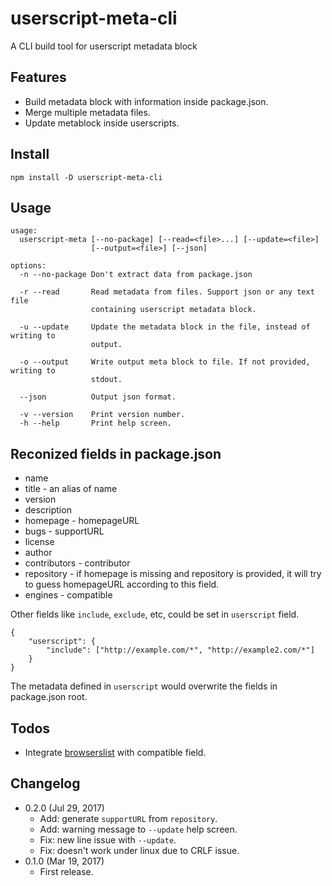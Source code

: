 userscript-meta-cli
===================
A CLI build tool for userscript metadata block

Features
--------
* Build metadata block with information inside package.json.
* Merge multiple metadata files.
* Update metablock inside userscripts.

Install
-------
```
npm install -D userscript-meta-cli
```

Usage
-----
```
usage:
  userscript-meta [--no-package] [--read=<file>...] [--update=<file>]
                  [--output=<file>] [--json]
  
options:
  -n --no-package Don't extract data from package.json
  
  -r --read       Read metadata from files. Support json or any text file
                  containing userscript metadata block.
				  
  -u --update     Update the metadata block in the file, instead of writing to
                  output.
				  
  -o --output     Write output meta block to file. If not provided, writing to
                  stdout.
				  
  --json          Output json format.
				  
  -v --version    Print version number.
  -h --help       Print help screen.
```

Reconized fields in package.json
--------------------------------
* name
* title - an alias of name
* version
* description
* homepage - homepageURL
* bugs - supportURL
* license
* author
* contributors - contributor
* repository - if homepage is missing and repository is provided, it will try to guess homepageURL according to this field.
* engines - compatible

Other fields like `include`, `exclude`, etc, could be set in `userscript` field.
```
{
	"userscript": {
		"include": ["http://example.com/*", "http://example2.com/*"]
	}
}
```
The metadata defined in `userscript` would overwrite the fields in package.json root.

Todos
-----
* Integrate [browserslist](https://www.npmjs.com/package/browserslist) with compatible field.

Changelog
---------
* 0.2.0 (Jul 29, 2017)
	- Add: generate `supportURL` from `repository`.
	- Add: warning message to `--update` help screen.
	- Fix: new line issue with `--update`.
	- Fix: doesn't work under linux due to CRLF issue.
* 0.1.0 (Mar 19, 2017)
	- First release.

